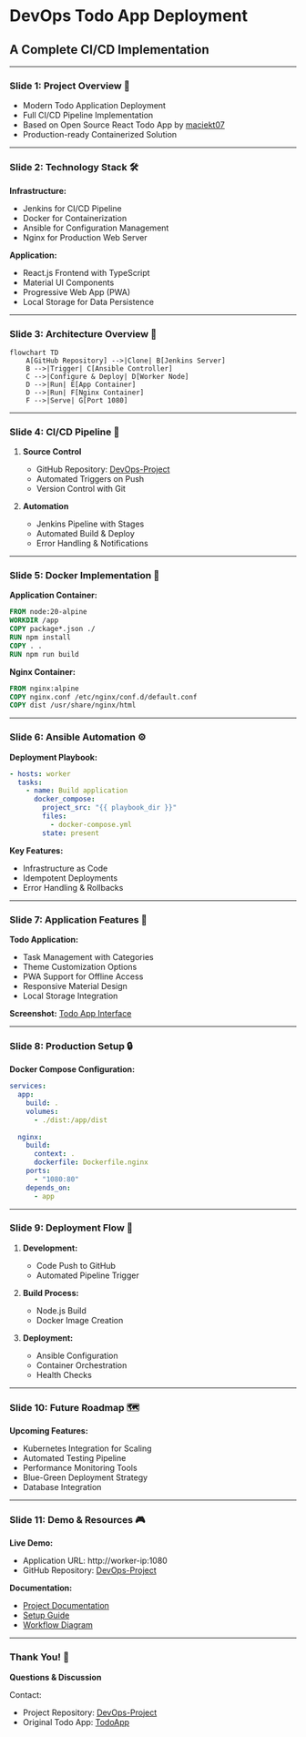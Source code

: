 # DevOps Todo App Deployment
## A Complete CI/CD Implementation

---

### Slide 1: Project Overview 🚀

- Modern Todo Application Deployment
- Full CI/CD Pipeline Implementation
- Based on Open Source React Todo App by [maciekt07](https://github.com/maciekt07/TodoApp)
- Production-ready Containerized Solution

---

### Slide 2: Technology Stack 🛠️

**Infrastructure:**
- Jenkins for CI/CD Pipeline
- Docker for Containerization
- Ansible for Configuration Management
- Nginx for Production Web Server

**Application:**
- React.js Frontend with TypeScript
- Material UI Components
- Progressive Web App (PWA)
- Local Storage for Data Persistence

---

### Slide 3: Architecture Overview 📐

```mermaid
flowchart TD
    A[GitHub Repository] -->|Clone| B[Jenkins Server]
    B -->|Trigger| C[Ansible Controller]
    C -->|Configure & Deploy| D[Worker Node]
    D -->|Run| E[App Container]
    D -->|Run| F[Nginx Container]
    F -->|Serve| G[Port 1080]
```

---

### Slide 4: CI/CD Pipeline 🔄

1. **Source Control**
   - GitHub Repository: [DevOps-Project](https://github.com/Adil61220/DevOps-Project)
   - Automated Triggers on Push
   - Version Control with Git

2. **Automation**
   - Jenkins Pipeline with Stages
   - Automated Build & Deploy
   - Error Handling & Notifications

---

### Slide 5: Docker Implementation 🐳

**Application Container:**
```dockerfile
FROM node:20-alpine
WORKDIR /app
COPY package*.json ./
RUN npm install
COPY . .
RUN npm run build
```

**Nginx Container:**
```dockerfile
FROM nginx:alpine
COPY nginx.conf /etc/nginx/conf.d/default.conf
COPY dist /usr/share/nginx/html
```

---

### Slide 6: Ansible Automation ⚙️

**Deployment Playbook:**
```yaml
- hosts: worker
  tasks:
    - name: Build application
      docker_compose:
        project_src: "{{ playbook_dir }}"
        files:
          - docker-compose.yml
        state: present
```

**Key Features:**
- Infrastructure as Code
- Idempotent Deployments
- Error Handling & Rollbacks

---

### Slide 7: Application Features 📱

**Todo Application:**
- Task Management with Categories
- Theme Customization Options
- PWA Support for Offline Access
- Responsive Material Design
- Local Storage Integration

**Screenshot:**
[Todo App Interface](https://raw.githubusercontent.com/maciekt07/TodoApp/main/screenshots/app.png)

---

### Slide 8: Production Setup 🔒

**Docker Compose Configuration:**
```yaml
services:
  app:
    build: .
    volumes:
      - ./dist:/app/dist
  
  nginx:
    build:
      context: .
      dockerfile: Dockerfile.nginx
    ports:
      - "1080:80"
    depends_on:
      - app
```

---

### Slide 9: Deployment Flow 🌊

1. **Development:**
   - Code Push to GitHub
   - Automated Pipeline Trigger

2. **Build Process:**
   - Node.js Build
   - Docker Image Creation

3. **Deployment:**
   - Ansible Configuration
   - Container Orchestration
   - Health Checks

---

### Slide 10: Future Roadmap 🗺️

**Upcoming Features:**
- Kubernetes Integration for Scaling
- Automated Testing Pipeline
- Performance Monitoring Tools
- Blue-Green Deployment Strategy
- Database Integration

---

### Slide 11: Demo & Resources 🎮

**Live Demo:**
- Application URL: http://worker-ip:1080
- GitHub Repository: [DevOps-Project](https://github.com/Adil61220/DevOps-Project)

**Documentation:**
- [Project Documentation](./DOCUMENTATION.md)
- [Setup Guide](./README.md)
- [Workflow Diagram](./workflow.md)

---

### Thank You! 👋
**Questions & Discussion**

Contact:
- Project Repository: [DevOps-Project](https://github.com/Adil61220/DevOps-Project)
- Original Todo App: [TodoApp](https://github.com/maciekt07/TodoApp)
